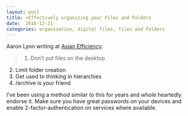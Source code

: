 ```yaml
---
layout: post
title: ➡️Effectively organizing your Files and Folders
date:  2016-12-21
categories: organization, digital files, files and folders
---
```

Aaron Lynn writing at [Asian Efficiency](http://www.asianefficiency.com/organization/organizing-files-folders-documents/): 

>1. Don’t put files on the desktop
2. Limit folder creation
3. Get used to thinking in hierarchies
4. /archive is your friend

I’ve been using a method similar to this for years and whole heartedly endorse it. Make sure you have great passwords on your devices and enable 2-factor-authentication on services where available.